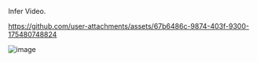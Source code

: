 Infer Video.

https://github.com/user-attachments/assets/67b6486c-9874-403f-9300-175480748824

![image](https://github.com/user-attachments/assets/7f6d7047-e4b3-4c7f-971f-0cfa601491f5)




